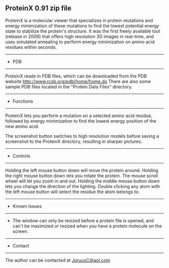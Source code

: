 ProteinX 0.91 zip file
------------------------------------------------------

ProteinX is a molecular viewer that specializes in protein mutations and energy minimization of these mutations to find the lowest potential energy state to stabilize the protein's structure. It was the first freely available tool (release in 2006) that offers high resolution 3D images in real-time, and uses simulated annealing to perform energy minimization on amino acid residues within seconds.

------------------------------------------------------
- PDB
------------------------------------------------------

ProteinX reads in PDB files, which can be downloaded from the PDB website http://www.rcsb.org/pdb/home/home.do  There are also some sample PDB files located in the "Protein Data Files" directory.

------------------------------------------------------
- Functions
------------------------------------------------------

ProteinX lets you perform a mutation on a selected amino acid residue, followed by energy minimization to find the lowest energy position of the new amino acid.  

The screenshot button switches to high resolution models before saving a screenshot to the ProteinX directory, resulting in sharper pictures.

------------------------------------------------------
- Controls
------------------------------------------------------

Holding the left mouse button down will move the protein around.
Holding the right mouse button down lets you rotate the protein.
The mouse scroll wheel will let you zoom in and out.
Holding the middle mouse button down lets you change the direction of the lighting.
Double clicking any atom with the left mouse button will select the residue the atom belongs to.

------------------------------------------------------
- Known Issues
------------------------------------------------------
- The window can only be resized before a protein file is opened, and can't be maximized or resized when you have a protein molecule on the screen.

------------------------------------------------------
- Contact
------------------------------------------------------

The author can be contacted at JoruusC@aol.com
